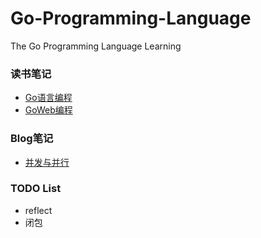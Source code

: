 # Go-Programming-Language

The Go Programming Language Learning

### 读书笔记
* [Go语言编程](/Book/Go语言编程)
* [GoWeb编程](/Book/GoWeb编程)

### Blog笔记
* [并发与并行](/Blog/并发与并行.md)

### TODO List
* reflect
* 闭包



